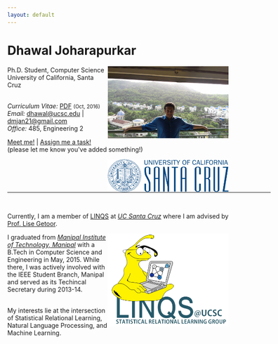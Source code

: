 ```yaml
---
layout: default
---
```


<!-- {% include image.html url="/images/me2.jpeg" caption="Dhawal Joharapurkar" width=275 align="right" %} -->


# Dhawal Joharapurkar
<a href="/images/me2.jpeg" target="_blank"><img src="images/me2.jpeg" alt="Dhawal Joharapurkar" style="width:275px;" align="right"></a>
Ph.D. Student, Computer Science <br>
University of California, Santa Cruz <br><br>

<em>Curriculum Vitae: </em><a href="/files/CV_new.pdf" target="_blank">PDF</a>  <small>(Oct, 2016)</small> <br>
<em>Email: </em><a href="mailto:dhawal@ucsc.edu">dhawal@ucsc.edu</a> | <a href="mailto:dmjan21@gmail.com">dmjan21@gmail.com</a> <br>
<em>Office: </em>485, Engineering 2<br>
<p><a href="http://doodle.com/dhawaljoh" target="_blank">Meet me!</a> | <a href="http://flask.io/yoUm1" target="_blank">Assign me a task!</a> (please let me know you've added something!)</p>
<a href="http://www.ucsc.edu/" target="_blank"><img src="images/ucsc.png" alt="UCSC" style="width:275px;" align="right"></a>
<hr width="600px">

<br>


<p align="justify" style="max-width:600px">
Currently, I am a member of <a href="https://linqs.soe.ucsc.edu/" target="_blank">LINQS</a> at <em><a class="tosu" href="http://www.ucsc.edu/" target="_blank">UC Santa Cruz</a></em> where I am advised by <a href="https://getoor.soe.ucsc.edu/" target="_blank">Prof. Lise Getoor</a>. <br></p>

<a href="https://linqs.soe.ucsc.edu/" target="_blank"><img src="images/linqs.png" alt="LINQS" style="width:275px;" align="right"></a>

<p>
I graduated from <em><a class="tosu" href="http://www.manipal.edu" target="_blank">Manipal Institute of Technology, Manipal</a></em> with a B.Tech in Computer Science and Engineering in May, 2015. While there, I was actively involved with the IEEE Student Branch, Manipal and served as its Techincal Secretary during 2013-14.<br><br>

My interests lie at the intersection of Statistical Relational Learning, Natural Language Processing, and Machine Learning.
</p>


<!-- <center> <em><a class="tosu"> Scroll down for news! </a></em></center>

News
===

| 06/29/2016 ||||| News 1|
| 06/29/2016 ||||| News 2|
| 06/29/2016 ||||| News 3|
| 06/29/2016 ||||| News 4|
| 06/29/2016 ||||| News 5|
 -->
<!-- 
<div style="height:300px;width:900px;border:0.1px solid #ccc;overflow:auto;">
<ul>06/29/2016 &emsp; News 1</ul>

</div> -->